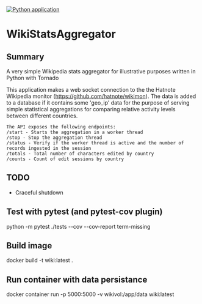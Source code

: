 [![Python application](https://github.com/jneethling/WikiStats/actions/workflows/python-app.yml/badge.svg)](https://github.com/jneethling/WikiStats/actions/workflows/python-app.yml)

# WikiStatsAggregator
## Summary
A very simple Wikipedia stats aggregator for illustrative purposes written in Python with Tornado

This application makes a web socket connection to the the Hatnote Wikipedia monitor (https://github.com/hatnote/wikimon).
The data is added to a database if it contains some 'geo_ip' data for the purpose of serving 
simple statistical aggregations for comparing relative activity levels between different countries.

    The API exposes the following endpoints:
    /start - Starts the aggregation in a worker thread
    /stop - Stop the aggregation thread
    /status - Verify if the worker thread is active and the number of records ingested in the session
    /totals - Total number of characters edited by country
    /counts - Count of edit sessions by country

## TODO
* Craceful shutdown

## Test with pytest (and pytest-cov plugin)
python -m pytest ./tests --cov --cov-report term-missing

## Build image
docker build -t wiki:latest .

## Run container with data persistance
docker container run -p 5000:5000 -v wikivol:/app/data wiki:latest